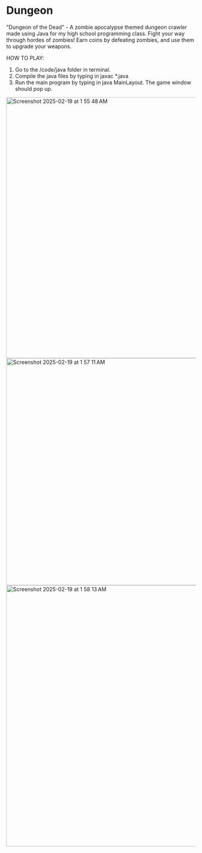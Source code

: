 # Dungeon
"Dungeon of the Dead" - A zombie apocalypse themed dungeon crawler made using Java for my high school programming class. Fight your way through hordes of zombies! Earn coins by defeating zombies, and use them to upgrade your weapons.

HOW TO PLAY: 
1. Go to the /code/java folder in terminal.
2. Compile the java files by typing in javac *.java
3. Run the main program by typing in java MainLayout. The game window should pop up.

<img width="694" alt="Screenshot 2025-02-19 at 1 55 48 AM" src="https://github.com/user-attachments/assets/c1492455-6416-4303-ae6d-714fdacefcde" />
<img width="604" alt="Screenshot 2025-02-19 at 1 57 11 AM" src="https://github.com/user-attachments/assets/6ceb30af-c1fd-41cf-a0ba-6d6290ce24d6" />
<img width="695" alt="Screenshot 2025-02-19 at 1 58 13 AM" src="https://github.com/user-attachments/assets/43b26638-4247-4669-bda8-c8c93e4ca67a" />

